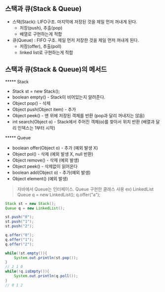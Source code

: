 스택과 큐(Stack & Queue)
-----

* 스택(Stack): LIFO구조. 마지막에 저장된 것을 제일 먼저 꺼내게 된다. 
    + 저장(push), 추출(pop)
    + 배열로 구현하는게 적합
* 큐(Queue) : FIFO 구조. 제일 먼저 저장한 것을 제일 먼저 꺼내게 된다. 
    + 저장(offer), 추출(poll) 
    + linked list로 구현하는게 적합 


스택과 큐(Stack & Queue)의 메서드
-----

***** Stack 
* Stack st = new Stack();
* boolean empty() - Stack이 비어있는지 알려준다. 
* Object pop()  - 삭제
* Object push(Object item) - 추가
* Object peek() - 맨 위에 저장된 객체를 반환 (pop과 달리 꺼내지는 않음)
* int search(Object o) - Stack에서 주어진 객체(o)를 찾아서 위치 반환 (배열과 달리 인덱스는 1부터 시작)

***** Queue 
* boolean offer(Object o) - 추가 (예외 발생 X)
* Object pol()   - 삭제 (예외 발생 X, null 반환)
* Object remove() - 삭제 (예외 발생)
* Object peek() - 삭제없이 읽어온다 
* boolean add(Object o) - 추가(예외 발생) 
* Object element() (예외 발생)

> 자바에서 Queue는 인터페이스.  Queue 구현한 클래스 사용 
> ex) LinkedList 
> Queue q = new LinkedList(); 
> q.offer("a");

```java
Stack st = new Stack();
Queue q = new LinkedList();

st.push("0");
st.push("1");
st.push("2");

q.offer("0");
q.offer("1");
q.offer("2");

while(!st.empty()){
    System.out.println(st.pop());
}
// 2 1 0 
while(!q.isEmpty()){
    System.out.println(q.poll());
}
// 0 1 2
```
